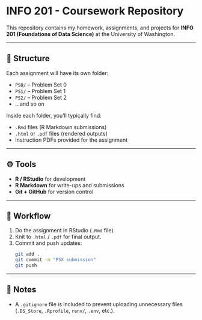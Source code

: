 # INFO 201 - Coursework Repository

This repository contains my homework, assignments, and projects for **INFO 201 (Foundations of Data Science)** at the University of Washington.

---

## 📂 Structure
Each assignment will have its own folder:
- `PS0/` – Problem Set 0  
- `PS1/` – Problem Set 1  
- `PS2/` – Problem Set 2  
- ...and so on

Inside each folder, you’ll typically find:
- `.Rmd` files (R Markdown submissions)  
- `.html` or `.pdf` files (rendered outputs)  
- Instruction PDFs provided for the assignment  

---

## ⚙️ Tools
- **R / RStudio** for development  
- **R Markdown** for write-ups and submissions  
- **Git + GitHub** for version control  

---

## 🚀 Workflow
1. Do the assignment in RStudio (`.Rmd` file).  
2. Knit to `.html` / `.pdf` for final output.  
3. Commit and push updates:
   ```bash
   git add .
   git commit -m "PSX submission"
   git push
   ```

---

## 📌 Notes
- A `.gitignore` file is included to prevent uploading unnecessary files (`.DS_Store`, `.Rprofile`, `renv/`, `.env`, etc.).  
